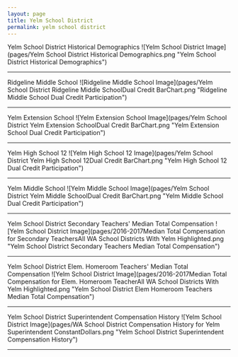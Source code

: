 ```yaml
---
layout: page
title: Yelm School District
permalink: yelm school district
---
```



Yelm School District Historical Demographics
![Yelm School District Image](pages/Yelm School District Historical Demographics.png "Yelm School District Historical Demographics")

___

Ridgeline Middle School
![Ridgeline Middle School Image](pages/Yelm School District Ridgeline Middle SchoolDual Credit BarChart.png "Ridgeline Middle School Dual Credit Participation")

___

Yelm Extension School
![Yelm Extension School Image](pages/Yelm School District Yelm Extension SchoolDual Credit BarChart.png "Yelm Extension School Dual Credit Participation")

___

Yelm High School 12
![Yelm High School 12 Image](pages/Yelm School District Yelm High School 12Dual Credit BarChart.png "Yelm High School 12 Dual Credit Participation")

___

Yelm Middle School
![Yelm Middle School Image](pages/Yelm School District Yelm Middle SchoolDual Credit BarChart.png "Yelm Middle School Dual Credit Participation")

___

Yelm School District Secondary Teachers' Median Total Compensation
![Yelm School District Image](pages/2016-2017Median Total Compensation for Secondary TeachersAll WA School Districts With Yelm Highlighted.png "Yelm School District Secondary Teachers Median Total Compensation")

___

Yelm School District Elem. Homeroom Teachers' Median Total Compensation
![Yelm School District Image](pages/2016-2017Median Total Compensation for Elem. Homeroom TeacherAll WA School Districts With Yelm Highlighted.png "Yelm School District Elem Homeroom Teachers Median Total Compensation")

___

Yelm School District Superintendent Compensation History
![Yelm School District Image](pages/WA School District Compensation History for Yelm Superintendent ConstantDollars.png "Yelm School District Superintendent Compensation History")

___

